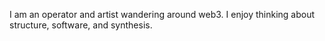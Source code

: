 I am an operator and artist wandering around web3. 
I enjoy thinking about structure, software, and synthesis. 







